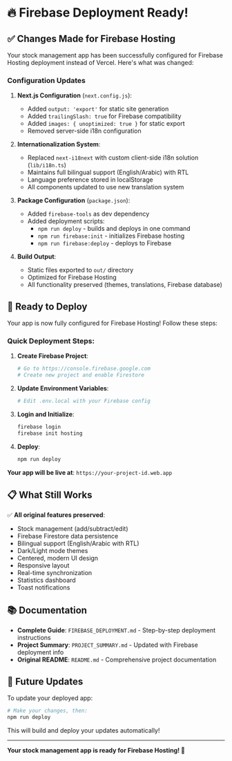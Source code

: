 # 🔥 Firebase Deployment Ready!

## ✅ Changes Made for Firebase Hosting

Your stock management app has been successfully configured for Firebase Hosting deployment instead of Vercel. Here's what was changed:

### Configuration Updates

1. **Next.js Configuration** (`next.config.js`):
   - Added `output: 'export'` for static site generation
   - Added `trailingSlash: true` for Firebase compatibility
   - Added `images: { unoptimized: true }` for static export
   - Removed server-side i18n configuration

2. **Internationalization System**:
   - Replaced `next-i18next` with custom client-side i18n solution (`lib/i18n.ts`)
   - Maintains full bilingual support (English/Arabic) with RTL
   - Language preference stored in localStorage
   - All components updated to use new translation system

3. **Package Configuration** (`package.json`):
   - Added `firebase-tools` as dev dependency
   - Added deployment scripts:
     - `npm run deploy` - builds and deploys in one command
     - `npm run firebase:init` - initializes Firebase hosting
     - `npm run firebase:deploy` - deploys to Firebase

4. **Build Output**:
   - Static files exported to `out/` directory
   - Optimized for Firebase Hosting
   - All functionality preserved (themes, translations, Firebase database)

## 🚀 Ready to Deploy

Your app is now fully configured for Firebase Hosting! Follow these steps:

### Quick Deployment Steps:

1. **Create Firebase Project**:
   ```bash
   # Go to https://console.firebase.google.com
   # Create new project and enable Firestore
   ```

2. **Update Environment Variables**:
   ```bash
   # Edit .env.local with your Firebase config
   ```

3. **Login and Initialize**:
   ```bash
   firebase login
   firebase init hosting
   ```

4. **Deploy**:
   ```bash
   npm run deploy
   ```

**Your app will be live at**: `https://your-project-id.web.app`

## 📋 What Still Works

✅ **All original features preserved**:
- Stock management (add/subtract/edit)
- Firebase Firestore data persistence
- Bilingual support (English/Arabic with RTL)
- Dark/Light mode themes
- Centered, modern UI design
- Responsive layout
- Real-time synchronization
- Statistics dashboard
- Toast notifications

## 📚 Documentation

- **Complete Guide**: `FIREBASE_DEPLOYMENT.md` - Step-by-step deployment instructions
- **Project Summary**: `PROJECT_SUMMARY.md` - Updated with Firebase deployment info
- **Original README**: `README.md` - Comprehensive project documentation

## 🔄 Future Updates

To update your deployed app:
```bash
# Make your changes, then:
npm run deploy
```

This will build and deploy your updates automatically!

---

**Your stock management app is ready for Firebase Hosting! 🎉**